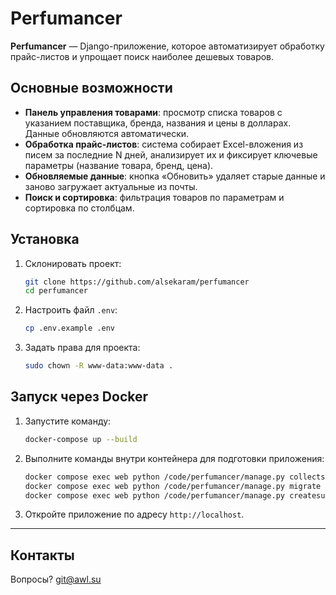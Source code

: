 # Perfumancer

**Perfumancer** — Django-приложение, которое автоматизирует обработку прайс-листов и упрощает поиск наиболее дешевых товаров.

## Основные возможности

- **Панель управления товарами**: просмотр списка товаров с указанием поставщика, бренда, названия и цены в долларах. Данные обновляются автоматически.
- **Обработка прайс-листов**: система собирает Excel-вложения из писем за последние N дней, анализирует их и фиксирует ключевые параметры (название товара, бренд, цена).
- **Обновляемые данные**: кнопка «Обновить» удаляет старые данные и заново загружает актуальные из почты.
- **Поиск и сортировка**: фильтрация товаров по параметрам и сортировка по столбцам.

## Установка

1. Склонировать проект:
   ```bash
   git clone https://github.com/alsekaram/perfumancer
   cd perfumancer
   ```
2. Настроить файл `.env`:
   ```bash
   cp .env.example .env
   ```

3. Задать права для проекта:
   ```bash
   sudo chown -R www-data:www-data .
   ```

## Запуск через Docker

1. Запустите команду:
   ```bash
   docker-compose up --build
   ```


2. Выполните команды внутри контейнера для подготовки приложения:
   ```bash
   docker compose exec web python /code/perfumancer/manage.py collectstatic
   docker compose exec web python /code/perfumancer/manage.py migrate
   docker compose exec web python /code/perfumancer/manage.py createsuperuser
   ```
3. Откройте приложение по адресу `http://localhost`.

---

## Контакты

Вопросы? [git@awl.su](mailto:git@awl.su)